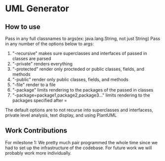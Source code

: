 # UML Generator

## How to use

Pass in any full classnames to args(ex: java.lang.String, not just String)
Pass in any number of the options below to args:
1. "-recursive" makes sure superclasses and interfaces of passed in classes are parsed
2. "-private" renders everything
3. "-protected" render only procteded or public classes, fields, and methods
4. "-public" render only public classes, fields, and methods
5. "-file" render to a file
6. "-package" limits rendering to the packages of the passed in classes
7. "-package=package1,package2,package3..." limits rendering to the packages specified after =

The default options are to not recurse into superclasses and interfacess, private level analysis, text display, and using PlantUML

## Work Contributions

For milestone 1:
We pretty much pair programmed the whole time since we had to set up the infrastructure of the codebase. For future work we will probably work more individually.